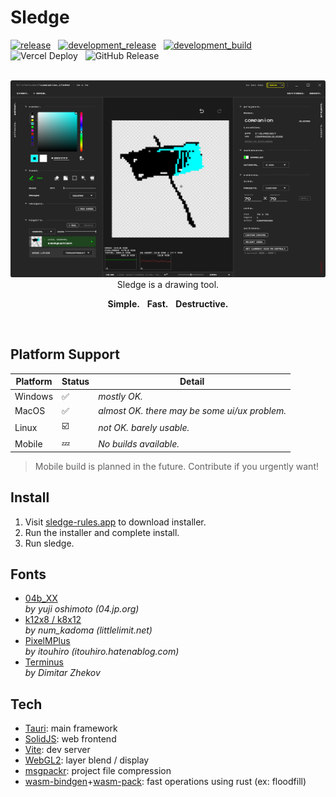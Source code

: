 # Sledge

[![release](https://github.com/sledge-pdm/sledge/actions/workflows/release.yml/badge.svg)](https://github.com/sledge-pdm/sledge/actions/workflows/release.yml)
&nbsp;
[![development_release](https://github.com/sledge-pdm/sledge/actions/workflows/development_release.yml/badge.svg)](https://github.com/sledge-pdm/sledge/actions/workflows/development_release.yml)
&nbsp;
[![development_build](https://github.com/sledge-pdm/sledge/actions/workflows/development_build.yml/badge.svg)](https://github.com/sledge-pdm/sledge/actions/workflows/development_build.yml)
&nbsp;
![Vercel Deploy](https://deploy-badge.vercel.app/vercel/sledge-gold)
&nbsp;
![GitHub Release](https://img.shields.io/github/v/release/sledge-pdm/sledge)

<div align="center">

<br>

<img src="https://github.com/sledge-pdm/sledge-assets/blob/0a516e7a70669d60c370e400b2b2e83e74eb6c07/0827sledge_dark.png?raw=true" alt="the visual of sledge." width=600 />

<br>
Sledge is a drawing tool.

**Simple.**&nbsp;&nbsp;&nbsp;**Fast.**&nbsp;&nbsp;&nbsp;**Destructive.**

</div>

<br>

## Platform Support

| Platform | Status                  | Detail                                        |
| -------- | ----------------------- | --------------------------------------------- |
| Windows  | :white_check_mark:      | _mostly OK._                                  |
| MacOS    | :white_check_mark:      | _almost OK. there may be some ui/ux problem._ |
| Linux    | :ballot_box_with_check: | _not OK. barely usable._                      |
| Mobile   | :zzz:                   | _No builds available._                        |

> Mobile build is planned in the future. Contribute if you urgently want!

## Install

1. Visit [sledge-rules.app](https://www.sledge-rules.app/) to download installer.
2. Run the installer and complete install.
3. Run sledge.

## Fonts

- [04b_XX](http://www.04.jp.org)\
  _by yuji oshimoto (04.jp.org)_
- [k12x8 / k8x12](https://littlelimit.net/k12x8.htm)\
  _by num_kadoma (littlelimit.net)_
- [PixelMPlus](https://itouhiro.hatenablog.com/entry/20130602/font)\
  _by itouhiro (itouhiro.hatenablog.com)_
- [Terminus](https://files.ax86.net/terminus-ttf/)\
  _by Dimitar Zhekov_

## Tech

- [Tauri](https://github.com/tauri-apps/tauri): main framework
- [SolidJS](https://github.com/solidjs/solid): web frontend
- [Vite](https://github.com/vitejs/vite): dev server
- [WebGL2](https://developer.mozilla.org/ja/docs/Web/API/WebGL_API): layer blend / display
- [msgpackr](https://github.com/kriszyp/msgpackr/issues): project file compression
- [wasm-bindgen](https://github.com/wasm-bindgen/wasm-bindgen)+[wasm-pack](https://github.com/drager/wasm-pack): fast operations using rust (ex: floodfill)